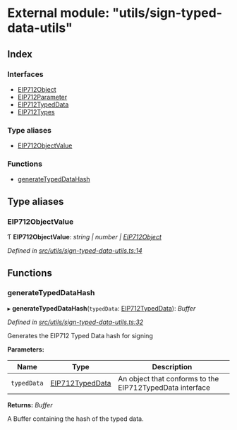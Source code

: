 # External module: "utils/sign-typed-data-utils"

## Index

### Interfaces

* [EIP712Object](../interfaces/_utils_sign_typed_data_utils_.eip712object.md)
* [EIP712Parameter](../interfaces/_utils_sign_typed_data_utils_.eip712parameter.md)
* [EIP712TypedData](../interfaces/_utils_sign_typed_data_utils_.eip712typeddata.md)
* [EIP712Types](../interfaces/_utils_sign_typed_data_utils_.eip712types.md)

### Type aliases

* [EIP712ObjectValue](_utils_sign_typed_data_utils_.md#eip712objectvalue)

### Functions

* [generateTypedDataHash](_utils_sign_typed_data_utils_.md#generatetypeddatahash)

## Type aliases

###  EIP712ObjectValue

Ƭ **EIP712ObjectValue**: *string | number | [EIP712Object](../interfaces/_utils_sign_typed_data_utils_.eip712object.md)*

*Defined in [src/utils/sign-typed-data-utils.ts:14](https://github.com/celo-org/celo-monorepo/blob/master/packages/contractkit/src/utils/sign-typed-data-utils.ts#L14)*

## Functions

###  generateTypedDataHash

▸ **generateTypedDataHash**(`typedData`: [EIP712TypedData](../interfaces/_utils_sign_typed_data_utils_.eip712typeddata.md)): *Buffer*

*Defined in [src/utils/sign-typed-data-utils.ts:32](https://github.com/celo-org/celo-monorepo/blob/master/packages/contractkit/src/utils/sign-typed-data-utils.ts#L32)*

Generates the EIP712 Typed Data hash for signing

**Parameters:**

Name | Type | Description |
------ | ------ | ------ |
`typedData` | [EIP712TypedData](../interfaces/_utils_sign_typed_data_utils_.eip712typeddata.md) | An object that conforms to the EIP712TypedData interface |

**Returns:** *Buffer*

A Buffer containing the hash of the typed data.
